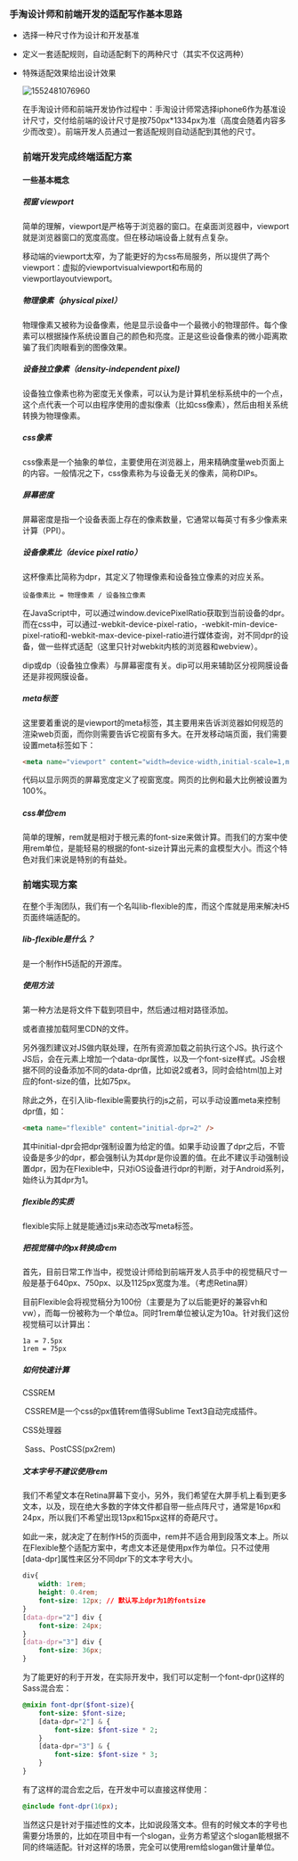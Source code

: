 ### 手淘设计师和前端开发的适配写作基本思路

- 选择一种尺寸作为设计和开发基准

- 定义一套适配规则，自动适配剩下的两种尺寸（其实不仅这两种）

- 特殊适配效果给出设计效果

  ![1552481076960](C:\Users\jxn\AppData\Roaming\Typora\typora-user-images\1552481076960.png)

  在手淘设计师和前端开发协作过程中：手淘设计师常选择iphone6作为基准设计尺寸，交付给前端的设计尺寸是按750px*1334px为准（高度会随着内容多少而改变）。前端开发人员通过一套适配规则自动适配到其他的尺寸。

  ### 前端开发完成终端适配方案

  #### 一些基本概念

  ##### 视窗 viewport

  简单的理解，viewport是严格等于浏览器的窗口。在桌面浏览器中，viewport就是浏览器窗口的宽度高度。但在移动端设备上就有点复杂。

  移动端的viewport太窄，为了能更好的为css布局服务，所以提供了两个viewport：虚拟的viewportvisualviewport和布局的viewportlayoutviewport。

  ##### 物理像素（physical pixel）

  物理像素又被称为设备像素，他是显示设备中一个最微小的物理部件。每个像素可以根据操作系统设置自己的颜色和亮度。正是这些设备像素的微小距离欺骗了我们肉眼看到的图像效果。

  ##### 设备独立像素（density-independent pixel)

  设备独立像素也称为密度无关像素，可以认为是计算机坐标系统中的一个点，这个点代表一个可以由程序使用的虚拟像素（比如css像素），然后由相关系统转换为物理像素。

  ##### css像素

  css像素是一个抽象的单位，主要使用在浏览器上，用来精确度量web页面上的内容。一般情况之下，css像素称为与设备无关的像素，简称DIPs。

  ##### 屏幕密度

  屏幕密度是指一个设备表面上存在的像素数量，它通常以每英寸有多少像素来计算（PPI）。

  ##### 设备像素比（device pixel ratio）

  这杯像素比简称为dpr，其定义了物理像素和设备独立像素的对应关系。

  ```
  设备像素比 = 物理像素 / 设备独立像素
  ```

  在JavaScript中，可以通过window.devicePixelRatio获取到当前设备的dpr。而在css中，可以通过-webkit-device-pixel-ratio，-webkit-min-device-pixel-ratio和-webkit-max-device-pixel-ratio进行媒体查询，对不同dpr的设备，做一些样式适配（这里只针对webkit内核的浏览器和webview）。

  dip或dp（设备独立像素）与屏幕密度有关。dip可以用来辅助区分视网膜设备还是非视网膜设备。

  ##### meta标签

  这里要着重说的是viewport的meta标签，其主要用来告诉浏览器如何规范的渲染web页面，而你则需要告诉它视窗有多大。在开发移动端页面，我们需要设置meta标签如下：

  ```HTML
  <meta name="viewport" content="width=device-width,initial-scale=1,maximum-scale=1">
  ```

  代码以显示网页的屏幕宽度定义了视窗宽度。网页的比例和最大比例被设置为100%。

  ##### css单位rem

  简单的理解，rem就是相对于根元素<html>的font-size来做计算。而我们的方案中使用rem单位，是能轻易的根据<html>的font-size计算出元素的盒模型大小。而这个特色对我们来说是特别的有益处。

  ### 前端实现方案

  在整个手淘团队，我们有一个名叫lib-flexible的库，而这个库就是用来解决H5页面终端适配的。

  ##### lib-flexible是什么？

  是一个制作H5适配的开源库。

  ##### 使用方法

  第一种方法是将文件下载到项目中，然后通过相对路径添加。

  或者直接加载阿里CDN的文件。

  另外强烈建议对JS做内联处理，在所有资源加载之前执行这个JS。执行这个JS后，会在<html>元素上增加一个data-dpr属性，以及一个font-size样式。JS会根据不同的设备添加不同的data-dpr值，比如说2或者3，同时会给html加上对应的font-size的值，比如75px。

  除此之外，在引入lib-flexible需要执行的js之前，可以手动设置meta来控制dpr值，如：

  ```html
  <meta name="flexible" content="initial-dpr=2" />
  ```

  其中initial-dpr会把dpr强制设置为给定的值。如果手动设置了dpr之后，不管设备是多少的dpr，都会强制认为其dpr是你设置的值。在此不建议手动强制设置dpr，因为在Flexible中，只对iOS设备进行dpr的判断，对于Android系列，始终认为其dpr为1。

  ##### flexible的实质

  flexible实际上就是能通过js来动态改写meta标签。

  ##### 把视觉稿中的px转换成rem

  首先，目前日常工作当中，视觉设计师给到前端开发人员手中的视觉稿尺寸一般是基于640px、750px、以及1125px宽度为准。（考虑Retina屏）

  目前Flexible会将视觉稿分为100份（主要是为了以后能更好的兼容vh和vw），而每一份被称为一个单位a。同时1rem单位被认定为10a。针对我们这份视觉稿可以计算出：

  ```
  1a = 7.5px
  1rem = 75px
  ```

  ##### 如何快速计算

  CSSREM

  ​       CSSREM是一个css的px值转rem值得Sublime Text3自动完成插件。

  CSS处理器

  ​        Sass、PostCSS(px2rem)

  ##### 文本字号不建议使用rem

  我们不希望文本在Retina屏幕下变小，另外，我们希望在大屏手机上看到更多文本，以及，现在绝大多数的字体文件都自带一些点阵尺寸，通常是16px和24px，所以我们不希望出现13px和15px这样的奇葩尺寸。

  如此一来，就决定了在制作H5的页面中，rem并不适合用到段落文本上。所以在Flexible整个适配方案中，考虑文本还是使用px作为单位。只不过使用[data-dpr]属性来区分不同dpr下的文本字号大小。

  ```css
  div{
      width: 1rem;
      height: 0.4rem;
      font-size: 12px; // 默认写上dpr为1的fontsize
  }
  [data-dpr="2"] div {
      font-size: 24px;
  }
  [data-dpr="3"] div {
      font-size: 36px;
  }
  ```

  为了能更好的利于开发，在实际开发中，我们可以定制一个font-dpr()这样的Sass混合宏：

  ```Sass
  @mixin font-dpr($font-size){
      font-size: $font-size;
      [data-dpr="2"] & {
          font-size: $font-size * 2;
      }
      [data-dpr="3"] & {
          font-size: $font-size * 3;
      }
  }
  ```

  有了这样的混合宏之后，在开发中可以直接这样使用：

  ```sass
  @include font-dpr(16px);
  ```

  当然这只是针对于描述性的文本，比如说段落文本。但有的时候文本的字号也需要分场景的，比如在项目中有一个slogan，业务方希望这个slogan能根据不同的终端适配。针对这样的场景，完全可以使用rem给slogan做计量单位。